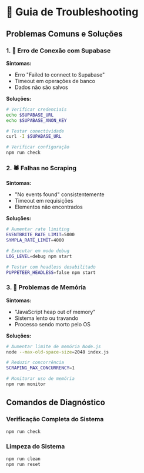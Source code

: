 # 🔧 Guia de Troubleshooting

## Problemas Comuns e Soluções

### 1. 🚫 Erro de Conexão com Supabase

**Sintomas:**
- Erro "Failed to connect to Supabase"
- Timeout em operações de banco
- Dados não são salvos

**Soluções:**
```bash
# Verificar credenciais
echo $SUPABASE_URL
echo $SUPABASE_ANON_KEY

# Testar conectividade
curl -I $SUPABASE_URL

# Verificar configuração
npm run check
```

### 2. 🕷️ Falhas no Scraping

**Sintomas:**
- "No events found" consistentemente
- Timeout em requisições
- Elementos não encontrados

**Soluções:**
```bash
# Aumentar rate limiting
EVENTBRITE_RATE_LIMIT=5000
SYMPLA_RATE_LIMIT=4000

# Executar em modo debug
LOG_LEVEL=debug npm start

# Testar com headless desabilitado
PUPPETEER_HEADLESS=false npm start
```

### 3. 💾 Problemas de Memória

**Sintomas:**
- "JavaScript heap out of memory"
- Sistema lento ou travando
- Processo sendo morto pelo OS

**Soluções:**
```bash
# Aumentar limite de memória Node.js
node --max-old-space-size=2048 index.js

# Reduzir concorrência
SCRAPING_MAX_CONCURRENCY=1

# Monitorar uso de memória
npm run monitor
```

## Comandos de Diagnóstico

### Verificação Completa do Sistema
```bash
npm run check
```

### Limpeza do Sistema
```bash
npm run clean
npm run reset
```
